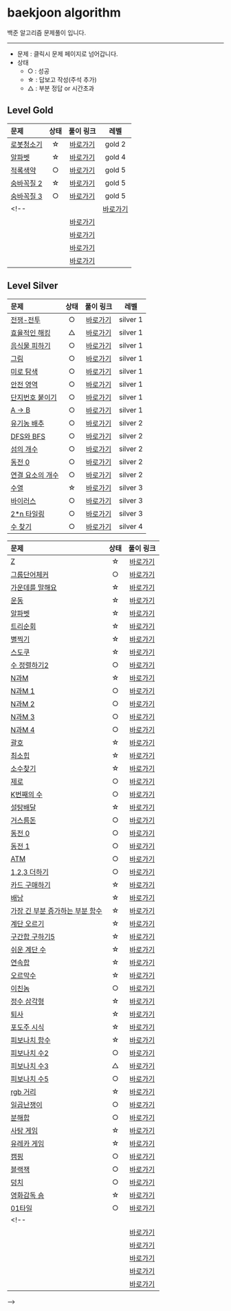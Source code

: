 # baekjoon algorithm
백준 알고리즘 문제풀이 입니다.

---
* 문제 : 클릭시 문제 페이지로 넘어갑니다.
* 상태 
  * ○ : 성공
  * ☆ : 답보고 작성(주석 추가)
  * △ : 부분 정답 or 시간초과

## Level Gold 
|문제|상태|풀이 링크|레벨|
|:-----------------------------------|:----:|:-----:|:-----:|
|[로봇청소기](#https://www.acmicpc.net/problem/14503)|☆|[바로가기](https://github.com/soyeonJeonDEV/Algorithm/blob/master/baekjoon/gold/baekjoon_14503.py)|gold 2|
|[알파벳](https://www.acmicpc.net/problem/1987)|☆|[바로가기](https://github.com/soyeonJeonDEV/Algorithm/blob/master/baekjoon/gold/baekjoon_1987.py)|gold 4|
|[적록색약](https://www.acmicpc.net/problem/10026)|○|[바로가기](https://github.com/soyeonJeonDEV/Algorithm/blob/master/baekjoon/gold/baekjoon_10026.py)|gold 5|
|[숨바꼭질 2](https://www.acmicpc.net/problem/12851)|☆|[바로가기]()|gold 5|
|[숨바꼭질 3](https://www.acmicpc.net/problem/13549)|○|[바로가기]()|gold 5|
<!-- |[]()| |[바로가기]()| |
|[]()| |[바로가기]()| |
|[]()| |[바로가기]()| |
|[]()| |[바로가기]()| |
|[]()| |[바로가기]()| | -->

## Level Silver 
|문제|상태|풀이 링크|레벨|
|:-----------------------------------|:----:|:-----:|:-----:|
|[전쟁-전투](https://www.acmicpc.net/problem/1303)|○|[바로가기](https://github.com/soyeonJeonDEV/Algorithm/blob/master/baekjoon/silver/baekjoon_1303.py)|silver 1|
|[효율적인 해킹](https://www.acmicpc.net/problem/1325)|△|[바로가기](https://github.com/soyeonJeonDEV/Algorithm/blob/master/baekjoon/silver/baekjoon_1325.py)|silver 1|
|[음식물 피하기](https://www.acmicpc.net/problem/1743)|○|[바로가기](https://github.com/soyeonJeonDEV/Algorithm/blob/master/baekjoon/silver/baekjoon_1743.py)|silver 1|
|[그림](https://www.acmicpc.net/problem/1926)|○|[바로가기](https://github.com/soyeonJeonDEV/Algorithm/blob/master/baekjoon/silver/silver1/baekjoon_1926.py)|silver 1|
|[미로 탐색](https://www.acmicpc.net/problem/2178)|○|[바로가기](https://github.com/soyeonJeonDEV/Algorithm/blob/master/baekjoon/silver/baekjoon_2178.py)|silver 1|
|[안전 영역](https://www.acmicpc.net/problem/2468)|○|[바로가기](https://github.com/soyeonJeonDEV/Algorithm/blob/master/baekjoon/silver/baekjoon_2468.py)|silver 1|
|[단지번호 붙이기](https://www.acmicpc.net/problem/2667)|○|[바로가기](https://github.com/soyeonJeonDEV/Algorithm/blob/master/baekjoon/silver/baekjoon_2667.py)|silver 1|
|[A -> B](https://www.acmicpc.net/problem/16953)|○|[바로가기](https://github.com/soyeonJeonDEV/Algorithm/blob/master/baekjoon/silver/baekjoon_16953.py)|silver 1|
|[유기농 배추](https://www.acmicpc.net/problem/1012)|○|[바로가기](https://github.com/soyeonJeonDEV/Algorithm/blob/master/baekjoon/silver/baekjoon_1012.py)|silver 2|
|[DFS와 BFS](https://www.acmicpc.net/problem/126)|○|[바로가기](https://github.com/soyeonJeonDEV/Algorithm/blob/master/baekjoon/silver/baekjoon_1260.py)|silver 2|
|[섬의 개수](https://www.acmicpc.net/problem/4963)|○|[바로가기](https://github.com/soyeonJeonDEV/Algorithm/blob/master/baekjoon/silver/baekjoon_4963.py)|silver 2|
|[동전 0](https://www.acmicpc.net/problem/11047)|○|[바로가기](https://github.com/soyeonJeonDEV/Algorithm/blob/master/baekjoon/baekjoon_11047.py)|silver 2|
|[연결 요소의 개수](https://www.acmicpc.net/problem/11724)|○|[바로가기](https://github.com/soyeonJeonDEV/Algorithm/blob/master/baekjoon/silver/baekjoon_11724.py)|silver 2|
|[수열](https://www.acmicpc.net/problem/2559)|☆|[바로가기](https://github.com/soyeonJeonDEV/Algorithm/blob/master/baekjoon/silver/baekjoon_2559.py)|silver 3|
|[바이러스](https://www.acmicpc.net/problem/2606)|○|[바로가기](https://github.com/soyeonJeonDEV/Algorithm/blob/master/baekjoon/silver/baekjoon_2606.py)|silver 3|
|[2*n 타일링](https://www.acmicpc.net/problem/11726)|○|[바로가기](https://github.com/soyeonJeonDEV/Algorithm/blob/master/baekjoon/baekjoon_11726.py)|silver 3|
|[수 찾기](https://www.acmicpc.net/problem/1920)|○|[바로가기](https://github.com/soyeonJeonDEV/Algorithm/blob/master/baekjoon/silver/baekjoon_1920.py)|silver 4|


<!-- |[]()| |[바로가기]()| |
|[]()| |[바로가기]()| |
|[]()| |[바로가기]()| |
|[]()| |[바로가기]()| |
|[]()| |[바로가기]()| | -->

|문제|상태|풀이 링크|
|:-----------------------------------|:----:|:-----:|
|[Z](https://www.acmicpc.net/problem/1074)|☆|[바로가기](https://github.com/soyeonJeonDEV/Algorithm/blob/master/baekjoon/baekjoon_1074.py)
|[그룹단어체커](https://www.acmicpc.net/problem/1316)|○|[바로가기](https://github.com/soyeonJeonDEV/Algorithm/blob/master/baekjoon/baekjoon_1316.py)
|[가운데를 말해요](https://www.acmicpc.net/problem/1655)|☆|[바로가기](https://github.com/soyeonJeonDEV/Algorithm/blob/master/baekjoon/baekjoon_1655.py)
|[운동](https://www.acmicpc.net/problem/1956)|☆|[바로가기](https://github.com/soyeonJeonDEV/Algorithm/blob/master/baekjoon/baekjoon_1956.py)
|[알파벳](https://www.acmicpc.net/problem/1987)|☆|[바로가기](https://github.com/soyeonJeonDEV/Algorithm/blob/master/baekjoon/baekjoon_1987.py)
|[트리순회](https://www.acmicpc.net/problem/1991)|☆|[바로가기](https://github.com/soyeonJeonDEV/Algorithm/blob/master/baekjoon/baekjoon_1991.py)
|[별찍기](https://www.acmicpc.net/problem/2447)|☆|[바로가기](https://github.com/soyeonJeonDEV/Algorithm/blob/master/baekjoon/baekjoon_2447.py)
|[스도쿠](https://www.acmicpc.net/problem/2580)|☆|[바로가기](https://github.com/soyeonJeonDEV/Algorithm/blob/master/baekjoon/baekjoon_2580.py)
|[수 정렬하기2](https://www.acmicpc.net/problem/2751)|○|[바로가기](https://github.com/soyeonJeonDEV/Algorithm/blob/master/baekjoon/baekjoon_2751.py)
|[N과M](https://www.acmicpc.net/problem/15654)|☆|[바로가기](https://github.com/soyeonJeonDEV/Algorithm/blob/master/baekjoon/baekjoon_15654.py)
|[N과M 1](https://www.acmicpc.net/problem/15649)|○|[바로가기](https://github.com/soyeonJeonDEV/Algorithm/blob/master/baekjoon/baekjoon_15649.py)
|[N과M 2](https://www.acmicpc.net/problem/15650)|○|[바로가기](https://github.com/soyeonJeonDEV/Algorithm/blob/master/baekjoon/baekjoon_15650.py)
|[N과M 3](https://www.acmicpc.net/problem/15651)|○|[바로가기](https://github.com/soyeonJeonDEV/Algorithm/blob/master/baekjoon/baekjoon_15651.py)
|[N과M 4](https://www.acmicpc.net/problem/15652)|○|[바로가기](https://github.com/soyeonJeonDEV/Algorithm/blob/master/baekjoon/baekjoon_15652.py)
|[괄호](https://www.acmicpc.net/problem/9012)|☆|[바로가기](https://github.com/soyeonJeonDEV/Algorithm/blob/master/baekjoon/baekjoon_9012.py)
|[최소힙](https://www.acmicpc.net/problem/1927)|☆|[바로가기](https://github.com/soyeonJeonDEV/Algorithm/blob/master/baekjoon/baekjoon_1927.py)
|[소수찾기](https://www.acmicpc.net/problem/1978)|☆|[바로가기](https://github.com/soyeonJeonDEV/Algorithm/blob/master/baekjoon/baekjoon_1978.py)
|[제로](https://www.acmicpc.net/problem/10773)|○|[바로가기](https://github.com/soyeonJeonDEV/Algorithm/blob/master/baekjoon/baekjoon_10773.py)
|[K번째의 수](https://www.acmicpc.net/problem/11004)|○|[바로가기](https://github.com/soyeonJeonDEV/Algorithm/blob/master/baekjoon/baekjoon_11004.py)
|[설탕배달](https://www.acmicpc.net/problem/2839)|☆|[바로가기](https://github.com/soyeonJeonDEV/Algorithm/blob/master/baekjoon/baekjoon_2839.py)
|[거스름돈](https://www.acmicpc.net/problem/5585)|○|[바로가기](https://github.com/soyeonJeonDEV/Algorithm/blob/master/baekjoon/baekjoon_5585.py)
|[동전 0](https://www.acmicpc.net/problem/11047)|○|[바로가기](https://github.com/soyeonJeonDEV/Algorithm/blob/master/baekjoon/baekjoon_11047.py)
|[동전 1](https://www.acmicpc.net/problem/2293)|○|[바로가기](https://github.com/soyeonJeonDEV/Algorithm/blob/master/baekjoon/baekjoon_2293.py)
|[ATM](https://www.acmicpc.net/problem/11399)|○|[바로가기](https://github.com/soyeonJeonDEV/Algorithm/blob/master/baekjoon/baekjoon_11399.py)
|[1,2,3 더하기](https://www.acmicpc.net/problem/9095)|○|[바로가기](https://github.com/soyeonJeonDEV/Algorithm/blob/master/baekjoon/baekjoon_9095.py)
|[카드 구매하기](https://www.acmicpc.net/problem/11052)|☆|[바로가기](https://github.com/soyeonJeonDEV/Algorithm/blob/master/baekjoon/baekjoon_11052.py)
|[배낭](https://www.acmicpc.net/problem/12865)|☆|[바로가기](https://github.com/soyeonJeonDEV/Algorithm/blob/master/baekjoon/baekjoon_12865.py)
|[가장 긴 부분 증가하는 부분 함수](https://www.acmicpc.net/problem/11053)|☆|[바로가기](https://github.com/soyeonJeonDEV/Algorithm/blob/master/baekjoon/baekjoon_11053.py)
|[계단 오르기](https://www.acmicpc.net/problem/2579)|☆|[바로가기](https://github.com/soyeonJeonDEV/Algorithm/blob/master/baekjoon/baekjoon_2579.py)
|[구간합 구하기5](https://www.acmicpc.net/problem/11660)|☆|[바로가기](https://github.com/soyeonJeonDEV/Algorithm/blob/master/baekjoon/baekjoon_11660.py)
|[쉬운 계단 수](https://www.acmicpc.net/problem/10844)|☆|[바로가기](https://github.com/soyeonJeonDEV/Algorithm/blob/master/baekjoon/baekjoon_10844.py)
|[연속합](https://www.acmicpc.net/problem/1912)|☆|[바로가기](https://github.com/soyeonJeonDEV/Algorithm/blob/master/baekjoon/baekjoon_1912.py)
|[오르막수](https://www.acmicpc.net/problem/11057)|☆|[바로가기](https://github.com/soyeonJeonDEV/Algorithm/blob/master/baekjoon/baekjoon_11057.py)
|[이친놈](https://www.acmicpc.net/problem/2193)|○|[바로가기](https://github.com/soyeonJeonDEV/Algorithm/blob/master/baekjoon/baekjoon_2193.py)
|[정수 삼각형](https://www.acmicpc.net/problem/1932)|☆|[바로가기](https://github.com/soyeonJeonDEV/Algorithm/blob/master/baekjoon/baekjoon_1932.py)
|[퇴사](https://www.acmicpc.net/problem/14501)|☆|[바로가기](https://github.com/soyeonJeonDEV/Algorithm/blob/master/baekjoon/baekjoon_14501.py)
|[포도주 시식](https://www.acmicpc.net/problem/2156)|☆|[바로가기](https://github.com/soyeonJeonDEV/Algorithm/blob/master/baekjoon/baekjoon_2156.py)
|[피보나치 함수](https://www.acmicpc.net/problem/1003)|☆|[바로가기](https://github.com/soyeonJeonDEV/Algorithm/blob/master/baekjoon/baekjoon_1003.py)
|[피보나치 수2](https://www.acmicpc.net/problem/2748)|○|[바로가기](https://github.com/soyeonJeonDEV/Algorithm/blob/master/baekjoon/baekjoon_2748.py)
|[피보나치 수3](https://www.acmicpc.net/problem/2749)|△|[바로가기](https://github.com/soyeonJeonDEV/Algorithm/blob/master/baekjoon/baekjoon_2749.py)|
|[피보나치 수5](https://www.acmicpc.net/problem/10870)|○|[바로가기](https://github.com/soyeonJeonDEV/Algorithm/blob/master/baekjoon/baekjoon_10870.py)|
|[rgb 거리](https://www.acmicpc.net/problem/1149)|☆|[바로가기](https://github.com/soyeonJeonDEV/Algorithm/blob/master/baekjoon/baekjoon_1149.py)|
|[일곱난쟁이](https://www.acmicpc.net/problem/2309)|○|[바로가기](https://github.com/soyeonJeonDEV/Algorithm/blob/master/baekjoon/baekjoon_2309.py)|
|[분해합](https://www.acmicpc.net/problem/2231)|○|[바로가기](https://github.com/soyeonJeonDEV/Algorithm/blob/master/baekjoon/baekjoon_2231.py)|
|[사탕 게임](https://www.acmicpc.net/problem/3085)|☆|[바로가기](https://github.com/soyeonJeonDEV/Algorithm/blob/master/baekjoon/baekjoon_3085.py)|
|[유레카 게임](https://www.acmicpc.net/problem/10448)|☆|[바로가기](https://github.com/soyeonJeonDEV/Algorithm/blob/master/baekjoon/baekjoon_10448.py)|
|[캠핑](https://www.acmicpc.net/problem/4796)|○|[바로가기](https://github.com/soyeonJeonDEV/Algorithm/blob/master/baekjoon/baekjoon_4796.py)|
|[블랙잭](https://www.acmicpc.net/problem/2798)|○|[바로가기](https://github.com/soyeonJeonDEV/Algorithm/blob/master/baekjoon/baekjoon_2798.py)|
|[덩치](https://www.acmicpc.net/problem/7568)|○|[바로가기](https://github.com/soyeonJeonDEV/Algorithm/blob/master/baekjoon/baekjoon_7568.py)|
|[영화감독 숌](https://www.acmicpc.net/problem/1436)|☆|[바로가기](https://github.com/soyeonJeonDEV/Algorithm/blob/master/baekjoon/baekjoon_1436.py)|
|[01타일](https://www.acmicpc.net/problem/1904)|○|[바로가기](https://github.com/soyeonJeonDEV/Algorithm/blob/master/baekjoon/baekjoon_1904.py)|
<!-- |[]()| |[바로가기]()|
|[]()| |[바로가기]()|
|[]()| |[바로가기]()|
|[]()| |[바로가기]()|
|[]()| |[바로가기]()|
|[]()| |[바로가기]()|
 -->
